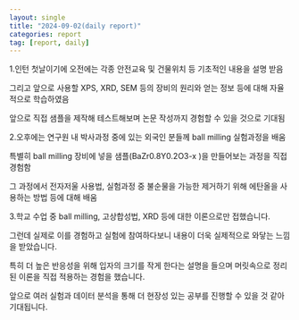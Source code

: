 ```yaml
---
layout: single
title: "2024-09-02(daily report)"
categories: report
tag: [report, daily]
---
```


1.인턴 첫날이기에 오전에는 각종 안전교육 및 건물위치 등 기초적인 내용을 설명 받음  

그리고 앞으로 사용할 XPS, XRD, SEM 등의 장비의 원리와 얻는 정보 등에 대해 자율적으로 학습하였음  

앞으로 직접 샘플을 제작해 테스트해보며 논문 작성까지 경험할 수 있을 것으로 기대됨

2.오후에는 연구원 내 박사과정 중에 있는 외국인 분들께 ball milling 실험과정을 배움  

특별히 ball milling 장비에 넣을 샘플(BaZr0.8Y0.2O3-x )을 만들어보는 과정을 직접 경험함  

그 과정에서 전자저울 사용법, 실험과정 중 불순물을 가능한 제거하기 위해 에탄올을 사용하는 방법 등에 대해 배움  

3.학교 수업 중 ball milling, 고상합성법, XRD 등에 대한 이론으로만 접했습니다.  

그런데 실제로 이를 경험하고 실험에 참여하다보니 내용이 더욱 실제적으로 와닿는 느낌을 받았습니다.  

특히 더 높은 반응성을 위해 입자의 크기를 작게 한다는 설명을 들으며 머릿속으로 정리된 이론을 직접 적용하는 경험을 했습니다.  

앞으로 여러 실험과 데이터 분석을 통해 더 현장성 있는 공부를 진행할 수 있을 것 같아 기대됩니다.  
